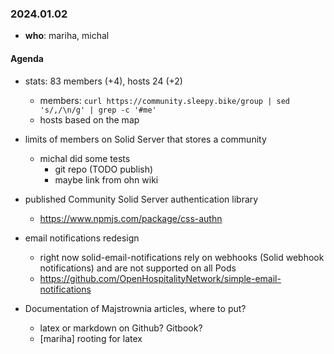 ### 2024.01.02

* **who**: mariha, michal

#### Agenda

* stats: 83 members (+4), hosts 24 (+2)
    - members: `curl https://community.sleepy.bike/group | sed 's/,/\n/g' | grep -c '#me'`
    - hosts based on the map

* limits of members on Solid Server that stores a community
    * michal did some tests
        * git repo (TODO publish)
        * maybe link from ohn wiki

* published Community Solid Server authentication library
    - https://www.npmjs.com/package/css-authn

* email notifications redesign
    * right now solid-email-notifications rely on webhooks (Solid webhook notifications) and are not supported on all Pods
    * https://github.com/OpenHospitalityNetwork/simple-email-notifications

* Documentation of Majstrownia articles, where to put?
    * latex or markdown on Github? Gitbook?
    * [mariha] rooting for latex

